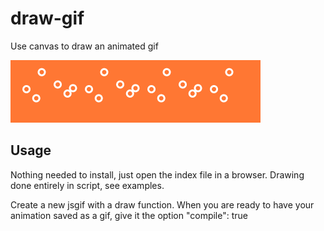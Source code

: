 
# draw-gif

Use canvas to draw an animated gif

![Example Gif](https://github.com/jane-fox/draw-gif/blob/master/gifs/spinny-dots.gif) 



## Usage

Nothing needed to install, just open the index file in a browser. Drawing done entirely in script, see examples.



Create a new jsgif with a draw function. When you are ready to have your animation saved as a gif, give it the option "compile": true